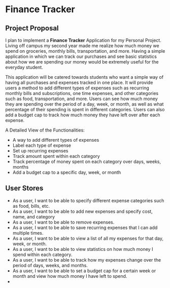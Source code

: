 # Finance Tracker

## Project Proposal
I plan to implement a **Finance Tracker** Application for my Personal Project.
Living off campus my second year made me realize how much money we spend on groceries, monthly bills,
transportation, and more. Having a simple application in which we can track our purchases and see basic
statistics about how we are spending our money would be extremely useful for the everyday student.

This application will be catered towards students who want a simple way of having
all purchases and expenses tracked in one place. It will provide users a method to add
different types of expenses such as recurring monthly bills and subscriptions, one time expenses,
and other categories such as food, transportation, and more. Users can see how much money they
are spending over the period of a day, week, or month, as well as what percentage of their spending
is spent in different categories. Users can also add a budget cap to track how much money they have
left over after each expense.


A Detailed View of the Functionalities:
- A way to add different types of expenses
- Label each type of expense
- Set up recurring expenses
- Track amount spent within each category
- Track percentage of money spent on each category over days, weeks, months
- Add a budget cap to a specific day, week, or month

## User Stores
- As a user, I want to be able to specify different expense categories such as food, bills, etc.
- As a user, I want to be able to add new expenses and specify cost, name, and category
- As a user, I want to be able to remove expenses.
- As a user, I want to be able to save recurring expenses that I can add multiple times.
- As a user, I want to be able to view a list of all my expenses for that day, week, or month.
- As a user, I want to be able to view statistics on how much money I spend within each category.
- As a user, I want to be able to track how my expenses change over the period of days, weeks, and months.
- As a user, I want to be able to set a budget cap for a certain week or month and view how much money I have left to spend.
- 





